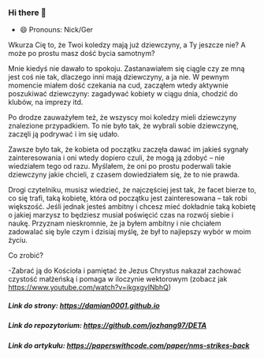 ### Hi there 👋
- 😄 Pronouns: Nick/Ger

Wkurza Cię to, że Twoi koledzy mają już dziewczyny, a Ty jeszcze nie? A może po prostu masz dość bycia samotnym?

Mnie kiedyś nie dawało to spokoju. Zastanawiałem się ciągle czy ze mną jest coś nie tak, dlaczego inni mają dziewczyny, a ja nie. W pewnym momencie miałem dość czekania na cud, zacząłem wtedy aktywnie poszukiwać dziewczyny: zagadywać kobiety w ciągu dnia, chodzić do klubów, na imprezy itd.

Po drodze zauważyłem też, że wszyscy moi koledzy mieli dziewczyny znalezione przypadkiem. To nie było tak, że wybrali sobie dziewczynę, zaczęli ją podrywać i im się udało.

Zawsze było tak, że kobieta od początku zaczęła dawać im jakieś sygnały zainteresowania i oni wtedy dopiero czuli, że mogą ją zdobyć – nie wiedziałem tego od razu. Myślałem, że oni po prostu poderwali takie dziewczyny jakie chcieli, z czasem dowiedziałem się, że to nie prawda.

Drogi czytelniku, musisz wiedzieć, że najczęściej jest tak, że facet bierze to, co się trafi, taką kobietę, która od początku jest zainteresowana – tak robi większość. Jeśli jednak jesteś ambitny i chcesz mieć dokładnie taką kobietę o jakiej marzysz to będziesz musiał poświęcić czas na rozwój siebie i naukę.  Przyznam nieskromnie, że ja byłem ambitny i nie chciałem zadowalać się byle czym i dzisiaj myślę, że był to najlepszy wybór w moim życiu.

Co zrobić?

-Zabrać ją do Kościoła i pamiętać że Jezus Chrystus nakazał zachować czystość małżeńską i pomaga w iloczynie wektorowym (zobacz jak https://www.youtube.com/watch?v=ikgxgyINbhQ)

##### Link do strony: https://damian0001.github.io
##### Link do repozytorium: https://github.com/jozhang97/DETA
##### Link do artykułu: https://paperswithcode.com/paper/nms-strikes-back

